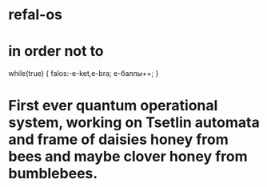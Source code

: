 # refal-os
# in order not to
while(true)
  {
      falos:-e-ket,e-bra;
      е-баллы++;
  }
 # First ever quantum operational system, working on Tsetlin automata and frame of daisies honey from bees and maybe clover honey from bumblebees.
